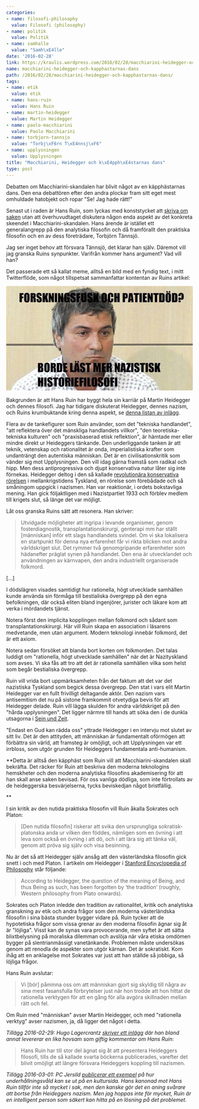 ```yaml
---
categories:
- name: filosofi-philosophy
  value: Filosofi (philosophy)
- name: politik
  value: Politik
- name: samhalle
  value: "Samh\xE4lle"
date: '2016-02-28'
link: https://kraulis.wordpress.com/2016/02/28/macchiarini-heidegger-och-kapphastarnas-dans/
name: macchiarini-heidegger-och-kapphastarnas-dans
path: /2016/02/28/macchiarini-heidegger-och-kapphastarnas-dans/
tags:
- name: etik
  value: etik
- name: hans-ruin
  value: Hans Ruin
- name: martin-heidegger
  value: Martin Heidegger
- name: paolo-macchiarini
  value: Paolo Macchiarini
- name: torbjorn-tannsjo
  value: "Torbj\xF6rn T\xE4nnsj\xF6"
- name: upplysningen
  value: Upplysningen
title: "Macchiarini, Heidegger och k\xE4pph\xE4starnas dans"
type: post
---
```

Debatten om Macchiarini-skandalen har blivit något av en käpphästarnas dans. Den ena debattören efter den andra plockar fram sitt eget mest omhuldade hatobjekt och ropar "Se! Jag hade rätt!"

Senast ut i raden är Hans Ruin, som lyckas med konststycket att [skriva om saken](http://www.dn.se/kultur-noje/kulturdebatt/den-praktiska-filosofins-elande/) utan att överhuvudtaget diskutera någon enda aspekt av det konkreta skeendet i Macchiarini-skandalen. Hans ärende är istället ett generalangrepp på den analytiska filosofin och då framförallt den praktiska filosofin och en av dess företrädare, Torbjörn Tännsjö.

Jag ser inget behov att försvara Tännsjö, det klarar han själv. Däremot vill jag granska Ruins synpunkter. Varifrån kommer hans argument? Vad vill han?

Det passerade ett så kallat meme, alltså en bild med en fyndig text, i mitt Twitterflöde, som något tillspetsat sammanfattar kontentan av Ruins artikel:

[![macchiarini-nazistisk-filosofi](/files/macchiarini-nazistisk-filosofi.jpg)](/posts/macchiarini-nazistisk-filosofi.jpg)



Bakgrunden är att Hans Ruin har byggt hela sin karriär på Martin Heidegger och dennes filosofi. Jag har tidigare diskuterat Heidegger, dennes nazism, och Ruins krumbuktande kring denna aspekt, se [denna listan av inlägg](/posts/).

Flera av de tankefigurer som Ruin använder, som det "tekniska handlandet", "att reflektera över det mänskliga handlandets villkor", "den teoretiska-tekniska kulturen" och "praxisbaserad etisk reflektion", är hämtade mer eller mindre direkt ur Heideggers tänkande. Den underliggande tanken är att teknik, vetenskap och rationalitet är onda, imperialistiska krafter som undanträngt den autentiska människan. Det är en civilisationskritik som vänder sig mot Upplysningen. Den vill idag gärna framstå som radikal och hipp. Men dess antiprogressiva och djupt konservativa natur låter sig inte förnekas. Heidegger deltog i den så kallade [revolutionära konservativa rörelsen](https://en.wikipedia.org/wiki/Conservative_Revolutionary_movement) i mellankrigstidens Tyskland, en rörelse som förebådade och så småningom uppgick i nazismen. Han var reaktionär, i ordets bokstavliga mening. Han gick följaktligen med i Nazistpartiet 1933 och förblev medlem till krigets slut, så länge det var möjligt.

Låt oss granska Ruins sätt att resonera. Han skriver:

> Utvidgade möjligheter att ingripa i levande organismer, genom fosterdiagnostik, transplantationskirurgi, genterapi mm har ställt [människan] inför ett slags handlandets svindel. Om vi ska lokalisera en startpunkt för denna nya erfarenhet får vi rikta blicken mot andra världskriget slut. Det rymmer två genomgripande erfarenheter som hädanefter präglat synen på handlandet. Den ena är utvecklandet och användningen av kärnvapen, den andra industriellt organiserade folkmord.

[...]

 I dödslägren visades samtidigt hur rationella, högt utvecklade samhällen kunde använda sin förmåga till bestialiska övergrepp på den egna befolkningen, där också eliten bland ingenjörer, jurister och läkare kom att verka i mördandets tjänst.

Notera först den implicita kopplingen mellan folkmord och sådant som transplantationskirurgi. Här vill Ruin skapa en association i läsarens medvetande, men utan argument. Modern teknologi innebär folkmord, det är ett axiom.

Notera sedan försöket att blanda bort korten om folkmorden. Det talas luddigt om "rationella, högt utvecklade samhällen" när det är Nazityskland som avses. Vi ska fås att tro att det är rationella samhällen vilka som helst som begår bestialiska övergrepp.

Ruin vill vrida bort uppmärksamheten från det faktum att det var det nazistiska Tyskland som begick dessa övergrepp. Den stat i vars elit Martin Heidegger var en fullt frivilligt deltagande aktör. Den nazism vars antisemitism det nu på sistone framkommit otvetydiga bevis för att Heidegger delade. Ruin vill lägga skulden för andra världskriget på den "hårda upplysningen". Det ligger närmre till hands att söka den i de dunkla utsagorna i [Sein und Zeit](https://en.wikipedia.org/wiki/Being_and_Time).

"Endast en Gud kan rädda oss" yttrade Heidegger i en intervju mot slutet av sitt liv. Det är den attityden, att människan är fundamentalt oförmögen att förbättra sin värld, att framsteg är omöjligt, och att Upplysningen var ett irrbloss, som utgör grunden för Heideggers fundamentala anti-humanism.

**Detta är alltså den käpphäst som Ruin vill att Macchiarini-skandalen skall bekräfta. Det räcker för Ruin att beskriva den moderna teknologins hemskheter och den moderna analytiska filosofins akademisering för att han skall anse saken bevisad. För oss vanliga dödliga, som inte förtrollats av de heideggerska besvärjelserna, tycks beviskedjan något bristfällig.

**

I sin kritik av den nutida praktiska filosofin vill Ruin åkalla Sokrates och Platon:

> [Den nutida filosofin] riskerar att svika den ursprungliga sokratisk-platonska anda ur vilken den föddes, nämligen som en övning i att leva som också en övning i att dö, och i att lära sig att tänka väl, genom att pröva sig själv och visa besinning.

Nu är det så att Heidegger själv ansåg att den västerländska filosofin gick snett i och med Platon. I artikeln om Heidegger i [Stanford Encyclopedia of Philosophy](http://plato.stanford.edu/entries/heidegger/) står följande:

> According to Heidegger, the question of the meaning of Being, and thus Being as such, has been forgotten by ‘the tradition’ (roughly, Western philosophy from Plato onwards).

Sokrates och Platon inledde den tradition av rationalitet, kritik och analytiska granskning av etik och andra frågor som den moderna västerländska filosofin i sina bästa stunder bygger vidare på. Ruin tycker att de hypotetiska frågor som vissa grenar av den moderna filosofin ägnar sig åt är "löjliga". Visst kan de synas vara provocerande, men syftet är att sätta blixtbelysning på moraliska dilemman och avslöja när våra etiska omdömen bygger på slentrianmässigt vanetänkande. Problemen måste undersökas genom att renodla de aspekter som utgör kärnan. Det är sokratiskt. Kom ihåg att en anklagelse mot Sokrates var just att han ställde så jobbiga, så löjliga frågor.

Hans Ruin avslutar:

> Vi [bör] påminna oss om att människan gjort sig skyldig till några av sina mest fasansfulla förbrytelser just när hon trodde att hon hittat de rationella verktygen för att en gång för alla avgöra skillnaden mellan rätt och fel.

Om Ruin med "människan" avser Martin Heidegger, och med "rationella verktyg" avser nazismen, ja, då ligger det något i detta.

*Tillägg 2016-02-29: Hugo Lagercrantz [skriver ett inlägg](http://www.dn.se/kultur-noje/kulturdebatt/fallet-macchiarini-ett-problem-att-filosofi-har-forbisetts-av-ki/) där han bland annat levererar en lika hovsam som giftig kommentar om Hans Ruin:*

> Hans Ruin har till stor del ägnat sig åt att presentera Heideggers filosofi, tills de så kallade svarta böckerna publicerades, varefter det blivit omöjligt att längre försvara Heideggers koppling till nazismen.

*Tillägg 2016-03-01: PC Jersild [publicerar ett exempel](https://www.dn.se/kultur-noje/kulturdebatt/att-infora-skrivarkurser-pa-ki-skulle-ge-manga-intressanta-uppslag//) på hur underhållningsvåld kan se ut på en kultursida. Hans kanonad mot Hans Ruin tillför inte så mycket i sak, men den kanske gör det en aning svårare att bortse från Heideggers nazism. Men jag hoppas inte för mycket, Ruin är en intelligent person som säkert kan hitta på en lösning på det problemet.*

